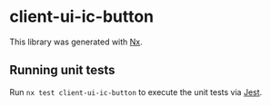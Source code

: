 # client-ui-ic-button

This library was generated with [Nx](https://nx.dev).

## Running unit tests

Run `nx test client-ui-ic-button` to execute the unit tests via [Jest](https://jestjs.io).
